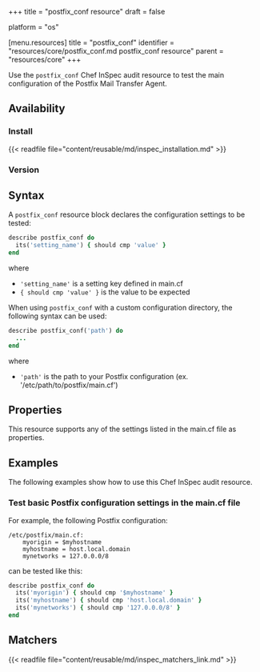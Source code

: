 +++
title = "postfix_conf resource"
draft = false

platform = "os"

[menu.resources]
    title = "postfix_conf"
    identifier = "resources/core/postfix_conf.md postfix_conf resource"
    parent = "resources/core"
+++

Use the `postfix_conf` Chef InSpec audit resource to test the main configuration of the Postfix Mail Transfer Agent.

## Availability

### Install

{{< readfile file="content/reusable/md/inspec_installation.md" >}}

### Version

## Syntax

A `postfix_conf` resource block declares the configuration settings to be tested:

```ruby
describe postfix_conf do
  its('setting_name') { should cmp 'value' }
end
```

where

- `'setting_name'` is a setting key defined in main.cf
- `{ should cmp 'value' }` is the value to be expected

When using `postfix_conf` with a custom configuration directory, the following syntax can be used:

```ruby
describe postfix_conf('path') do
  ...
end
```

where

- `'path'` is the path to your Postfix configuration (ex. '/etc/path/to/postfix/main.cf')

## Properties

This resource supports any of the settings listed in the main.cf file as properties.

## Examples

The following examples show how to use this Chef InSpec audit resource.

### Test basic Postfix configuration settings in the main.cf file

For example, the following Postfix configuration:

```plain
/etc/postfix/main.cf:
	myorigin = $myhostname
	myhostname = host.local.domain
	mynetworks = 127.0.0.0/8
```

can be tested like this:

```ruby
describe postfix_conf do
  its('myorigin') { should cmp '$myhostname' }
  its('myhostname') { should cmp 'host.local.domain' }
  its('mynetworks') { should cmp '127.0.0.0/8' }
end
```

## Matchers

{{< readfile file="content/reusable/md/inspec_matchers_link.md" >}}
